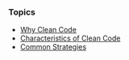 ### Topics

<ul>
    <li class="fragment">
        <a href="#/content-why-clean-code" class="text-main">Why Clean Code</a>
    </li>
    <li class="fragment">
        <a href="#/content-characteristics-of-clean-code" class="text-main">Characteristics of Clean Code</a>
    </li>
    <li class="fragment">
        <a href="#/content-common-strategies" class="text-main">Common Strategies</a>
    </li>
</ul>
